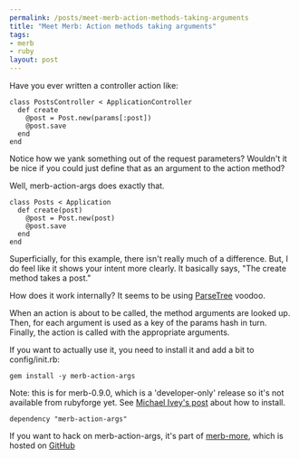 ```yaml
--- 
permalink: /posts/meet-merb-action-methods-taking-arguments
title: "Meet Merb: Action methods taking arguments"
tags: 
- merb
- ruby
layout: post
---
```

Have you ever written a controller action like:

<pre><code class="ruby">class PostsController < ApplicationController
  def create
    @post = Post.new(params[:post])
    @post.save
  end
end
</code></pre>

Notice how we yank something out of the request parameters? Wouldn't it be nice if you could just define that as an argument to the action method?

Well, merb-action-args does exactly that.

<pre><code class="ruby">class Posts < Application
  def create(post)
    @post = Post.new(post)
    @post.save
  end
end
</code></pre>

Superficially, for this example, there isn't really much of a difference. But, I do feel like it shows your intent more clearly. It basically says, "The create method takes a post."

How does it work internally? It seems to be using [ParseTree](http://parsetree.rubyforge.org/) voodoo.

When an action is about to be called, the method arguments are looked up. Then, for each argument is used as a key of the params hash in turn. Finally, the action is called with the appropriate arguments.

If you want to actually use it, you need to install it and add a bit to config/init.rb:

<pre><code>gem install -y merb-action-args
</code></pre>

Note: this is for merb-0.9.0, which is a 'developer-only' release so it's not available from rubyforge yet. See [Michael Ivey's post](http://gweezlebur.com/2008/2/14/merb-0-9-0-released-kinda) about how to install.

<pre><code class="ruby">dependency "merb-action-args"
</code></pre>

If you want to hack on merb-action-args, it's  part of [merb-more](http://github.com/wycats/merb-more/tree/master), which is hosted on [GitHub](http://github.com)